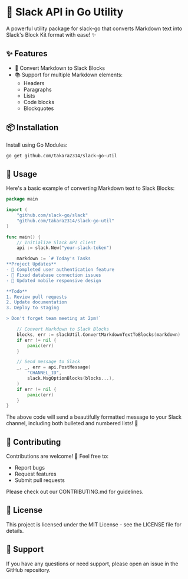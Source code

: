 # 🚀 Slack API in Go Utility
A powerful utility package for slack-go that converts Markdown text into Slack's Block Kit format with ease! ✨

## ✨ Features
- 🔄 Convert Markdown to Slack Blocks
- 📚 Support for multiple Markdown elements:
    - Headers
    - Paragraphs
    - Lists
    - Code blocks
    - Blockquotes

## 📦 Installation
Install using Go Modules:

```sh
go get github.com/takara2314/slack-go-util
```

## 🚀 Usage
Here's a basic example of converting Markdown text to Slack Blocks:

```go
package main

import (
    "github.com/slack-go/slack"
    "github.com/takara2314/slack-go-util"
)

func main() {
    // Initialize Slack API client
    api := slack.New("your-slack-token")

    markdown := `# Today's Tasks
**Project Updates**
- 🎯 Completed user authentication feature
- 🐛 Fixed database connection issues
- 📱 Updated mobile responsive design

**Todo**
1. Review pull requests
2. Update documentation
3. Deploy to staging

> Don't forget team meeting at 2pm!`

    // Convert Markdown to Slack Blocks
    blocks, err := slackUtil.ConvertMarkdownTextToBlocks(markdown)
    if err != nil {
        panic(err)
    }

    // Send message to Slack
    _, _, err = api.PostMessage(
        "CHANNEL_ID",
        slack.MsgOptionBlocks(blocks...),
    )
    if err != nil {
        panic(err)
    }
}
```

The above code will send a beautifully formatted message to your Slack channel, including both bulleted and numbered lists! 📝

## 👥 Contributing
Contributions are welcome! 🎉 Feel free to:

- Report bugs
- Request features
- Submit pull requests

Please check out our CONTRIBUTING.md for guidelines.

## 📄 License
This project is licensed under the MIT License - see the LICENSE file for details.

## 🤝 Support
If you have any questions or need support, please open an issue in the GitHub repository.
